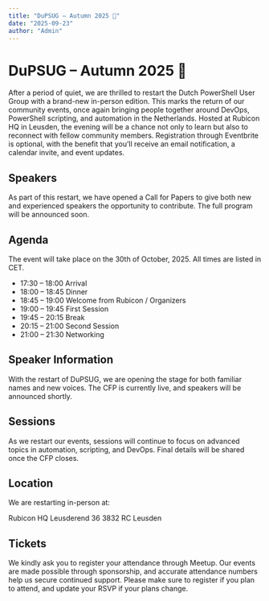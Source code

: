 ```yaml
---
title: "DuPSUG – Autumn 2025 🍂"
date: "2025-09-23"
author: "Admin"
---
```


# DuPSUG – Autumn 2025 🍂

After a period of quiet, we are thrilled to restart the Dutch PowerShell User Group with a brand-new in-person edition. This marks the return of our community events, once again bringing people together around DevOps, PowerShell scripting, and automation in the Netherlands. Hosted at Rubicon HQ in Leusden, the evening will be a chance not only to learn but also to reconnect with fellow community members. Registration through Eventbrite is optional, with the benefit that you’ll receive an email notification, a calendar invite, and event updates.

## Speakers

As part of this restart, we have opened a Call for Papers to give both new and experienced speakers the opportunity to contribute. The full program will be announced soon.

## Agenda

The event will take place on the 30th of October, 2025. All times are listed in CET.

* 17:30 – 18:00 Arrival
* 18:00 – 18:45 Dinner
* 18:45 – 19:00 Welcome from Rubicon / Organizers
* 19:00 – 19:45 First Session
* 19:45 – 20:15 Break
* 20:15 – 21:00 Second Session
* 21:00 – 21:30 Networking

## Speaker Information

With the restart of DuPSUG, we are opening the stage for both familiar names and new voices. The CFP is currently live, and speakers will be announced shortly.

## Sessions

As we restart our events, sessions will continue to focus on advanced topics in automation, scripting, and DevOps. Final details will be shared once the CFP closes.

## Location

We are restarting in-person at:

Rubicon HQ
Leusderend 36
3832 RC Leusden

## Tickets

We kindly ask you to register your attendance through Meetup. Our events are made possible through sponsorship, and accurate attendance numbers help us secure continued support. Please make sure to register if you plan to attend, and update your RSVP if your plans change.
